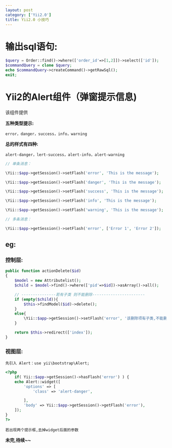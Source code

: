 ```yaml
---
layout: post
category: ['Yii2.0']
title: Yii2.0 小技巧
---
```

# 输出sql语句:
```php
$query = Order::find()->where(['order_id'=>[1,2]])->select(['id']);
$commandQuery = clone $query;
echo $commandQuery->createCommand()->getRawSql();
exit;
```
# Yii2的Alert组件（弹窗提示信息)
该组件提供

**五种类型提示:**

`error，danger，success，info，warning`

**总的样式有四种:**

`alert-danger，lert-success，alert-info，alert-warning`


```php
// 单条消息：

\Yii::$app->getSession()->setFlash('error', 'This is the message');

\Yii::$app->getSession()->setFlash('danger', 'This is the message');

\Yii::$app->getSession()->setFlash('success', 'This is the message');

\Yii::$app->getSession()->setFlash('info', 'This is the message');

\Yii::$app->getSession()->setFlash('warning', 'This is the message');

// 多条消息：

\Yii::$app->getSession()->setFlash('error', ['Error 1', 'Error 2']);
```
## eg:
### 控制层:
```php
public function actionDelete($id)
{
    $model = new Attributelist();
    $child = $model->find()->where(['pid'=>$id])->asArray()->all();

    // ---------------若有子类 则不能删除-----------------------
    if (empty($child)){
        $this->findModel($id)->delete();
    }
    else{
        \Yii::$app->getSession()->setFlash('error', '该删除项有子类,不能删除!');
    }

    return $this->redirect(['index']);
}
```
### 视图层:

`先引入 Alert：use yii\bootstrap\Alert;`

```php
<?php
    if( Yii::$app->getSession()->hasFlash('error') ) {
    echo Alert::widget([
        'options' => [
            'class' => 'alert-danger',

        ],
        'body' => Yii::$app->getSession()->getFlash('error'),
    ]);
}
?>
```
`若出现两个提示框,去掉widget后面的参数`

**未完,待续~~**
